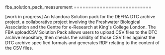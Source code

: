 fba_solution_pack_measurement ===========================

[work in progress] An Islandora Solution pack for the DEFRA DTC archive 
project, a collaborative project involving the Freshwater Biological 
Association and the Centre for e-Research at King's College London. The 
FBA uploadCSV Solution Pack allows users to upload CSV files to the DTC 
archive repository, then checks the validity of those CSV files against 
the DTC archive specified formats and generates RDF relating to the 
content of the CSV files.

